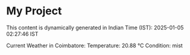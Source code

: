 # My Project

This content is dynamically generated in Indian Time (IST): 2025-01-05 02:27:46 IST


Current Weather in Coimbatore:
Temperature: 20.88 °C
Condition: mist
